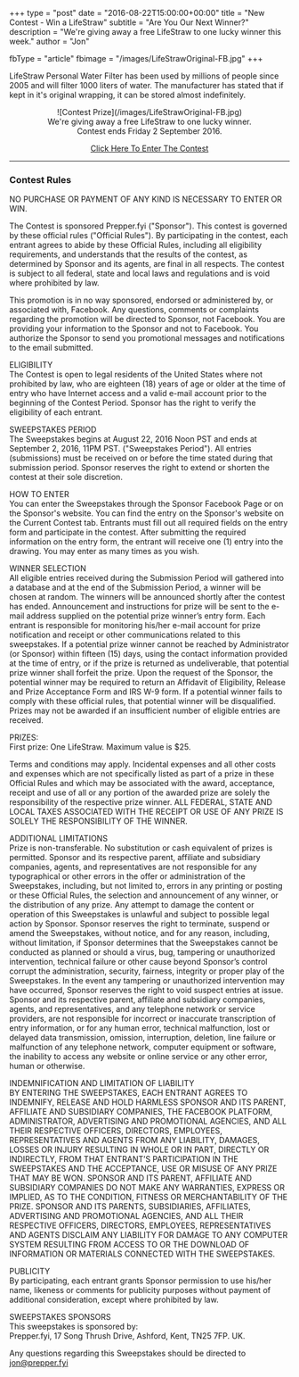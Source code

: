 +++
type = "post"
date = "2016-08-22T15:00:00+00:00"
title = "New Contest - Win a LifeStraw"
subtitle = "Are You Our Next Winner?"
description = "We're giving away a free LifeStraw to one lucky winner this week."
author = "Jon"   

fbType = "article"
fbimage = "/images/LifeStrawOriginal-FB.jpg"
+++

<p>
LifeStraw Personal Water Filter has been used by millions of people since 2005 and will filter 1000 liters of water.
The manufacturer has stated that if kept in it's original wrapping, it can be stored almost indefinitely.
</p>

<center>![Contest Prize](/images/LifeStrawOriginal-FB.jpg)</center>

<div align="center" class="main-explain-area jumbotron">
	We're giving away a free LifeStraw to one lucky winner.   
	</br>
	Contest ends Friday 2 September 2016.
	<p>
    	<a class="btn btn-success btn-lg get-started-btn" href="http://win.prepper.fyi/lp/15680/lifestraw">Click Here To Enter The Contest</a>
	</p>
</div>
   
   
---
   
   
### Contest Rules

NO PURCHASE OR PAYMENT OF ANY KIND IS NECESSARY TO ENTER OR WIN.

The Contest is sponsored Prepper.fyi ("Sponsor"). This contest is governed by these official rules ("Official Rules"). By participating in the contest, each entrant agrees to abide by these Official Rules, including all eligibility requirements, and understands that the results of the contest, as determined by Sponsor and its agents, are final in all respects. The contest is subject to all federal, state and local laws and regulations and is void where prohibited by law.

This promotion is in no way sponsored, endorsed or administered by, or associated with, Facebook. Any questions, comments or complaints regarding the promotion will be directed to Sponsor, not Facebook. You are providing your information to the Sponsor and not to Facebook. You authorize the Sponsor to send you promotional messages and notifications to the email submitted.

ELIGIBILITY  
The Contest is open to legal residents of the United States where not prohibited by law, who are eighteen (18) years of age or older at the time of entry who have Internet access and a valid e-mail account prior to the beginning of the Contest Period. Sponsor has the right to verify the eligibility of each entrant.

SWEEPSTAKES PERIOD  
The Sweepstakes begins at August 22, 2016 Noon PST and ends at September 2, 2016, 11PM PST. ("Sweepstakes Period"). All entries (submissions) must be received on or before the time stated during that submission period. Sponsor reserves the right to extend or shorten the contest at their sole discretion.

HOW TO ENTER  
You can enter the Sweepstakes through the Sponsor Facebook Page or on the Sponsor's website. You can find the entry on the Sponsor's website on the Current Contest tab. Entrants must fill out all required fields on the entry form and participate in the contest. After submitting the required information on the entry form, the entrant will receive one (1) entry into the drawing.
You may enter as many times as you wish.

WINNER SELECTION  
All eligible entries received during the Submission Period will gathered into a database and at the end of the Submission Period, a winner will be chosen at random.
The winners will be announced shortly after the contest has ended. Announcement and instructions for prize will be sent to the e-mail address supplied on the potential prize winner’s entry form. Each entrant is responsible for monitoring his/her e-mail account for prize notification and receipt or other communications related to this sweepstakes. If a potential prize winner cannot be reached by Administrator (or Sponsor) within fifteen (15) days, using the contact information provided at the time of entry, or if the prize is returned as undeliverable, that potential prize winner shall forfeit the prize. Upon the request of the Sponsor, the potential winner may be required to return an Affidavit of Eligibility, Release and Prize Acceptance Form and IRS W-9 form. If a potential winner fails to comply with these official rules, that potential winner will be disqualified. Prizes may not be awarded if an insufficient number of eligible entries are received.

PRIZES:  
First prize: One LifeStraw. Maximum value is $25.

Terms and conditions may apply. Incidental expenses and all other costs and expenses which are not specifically listed as part of a prize in these Official Rules and which may be associated with the award, acceptance, receipt and use of all or any portion of the awarded prize are solely the responsibility of the respective prize winner. ALL FEDERAL, STATE AND LOCAL TAXES ASSOCIATED WITH THE RECEIPT OR USE OF ANY PRIZE IS SOLELY THE RESPONSIBILITY OF THE WINNER.

ADDITIONAL LIMITATIONS  
Prize is non-transferable. No substitution or cash equivalent of prizes is permitted. Sponsor and its respective parent, affiliate and subsidiary companies, agents, and representatives are not responsible for any typographical or other errors in the offer or administration of the Sweepstakes, including, but not limited to, errors in any printing or posting or these Official Rules, the selection and announcement of any winner, or the distribution of any prize. Any attempt to damage the content or operation of this Sweepstakes is unlawful and subject to possible legal action by Sponsor. Sponsor reserves the right to terminate, suspend or amend the Sweepstakes, without notice, and for any reason, including, without limitation, if Sponsor determines that the Sweepstakes cannot be conducted as planned or should a virus, bug, tampering or unauthorized intervention, technical failure or other cause beyond Sponsor’s control corrupt the administration, security, fairness, integrity or proper play of the Sweepstakes. In the event any tampering or unauthorized intervention may have occurred, Sponsor reserves the right to void suspect entries at issue. Sponsor and its respective parent, affiliate and subsidiary companies, agents, and representatives, and any telephone network or service providers, are not responsible for incorrect or inaccurate transcription of entry information, or for any human error, technical malfunction, lost or delayed data transmission, omission, interruption, deletion, line failure or malfunction of any telephone network, computer equipment or software, the inability to access any website or online service or any other error, human or otherwise.

INDEMNIFICATION AND LIMITATION OF LIABILITY  
BY ENTERING THE SWEEPSTAKES, EACH ENTRANT AGREES TO INDEMNIFY, RELEASE AND HOLD HARMLESS SPONSOR AND ITS PARENT, AFFILIATE AND SUBSIDIARY COMPANIES, THE FACEBOOK PLATFORM, ADMINISTRATOR, ADVERTISING AND PROMOTIONAL AGENCIES, AND ALL THEIR RESPECTIVE OFFICERS, DIRECTORS, EMPLOYEES, REPRESENTATIVES AND AGENTS FROM ANY LIABILITY, DAMAGES, LOSSES OR INJURY RESULTING IN WHOLE OR IN PART, DIRECTLY OR INDIRECTLY, FROM THAT ENTRANT’S PARTICIPATION IN THE SWEEPSTAKES AND THE ACCEPTANCE, USE OR MISUSE OF ANY PRIZE THAT MAY BE WON. SPONSOR AND ITS PARENT, AFFILIATE AND SUBSIDIARY COMPANIES DO NOT MAKE ANY WARRANTIES, EXPRESS OR IMPLIED, AS TO THE CONDITION, FITNESS OR MERCHANTABILITY OF THE PRIZE. SPONSOR AND ITS PARENTS, SUBSIDIARIES, AFFILIATES, ADVERTISING AND PROMOTIONAL AGENCIES, AND ALL THEIR RESPECTIVE OFFICERS, DIRECTORS, EMPLOYEES, REPRESENTATIVES AND AGENTS DISCLAIM ANY LIABILITY FOR DAMAGE TO ANY COMPUTER SYSTEM RESULTING FROM ACCESS TO OR THE DOWNLOAD OF INFORMATION OR MATERIALS CONNECTED WITH THE SWEEPSTAKES.

PUBLICITY  
By participating, each entrant grants Sponsor permission to use his/her name, likeness or comments for publicity purposes without payment of additional consideration, except where prohibited by law.

SWEEPSTAKES SPONSORS  
This sweepstakes is sponsored by:  
Prepper.fyi, 17 Song Thrush Drive, Ashford, Kent, TN25 7FP. UK.  

Any questions regarding this Sweepstakes should be directed to jon@prepper.fyi
